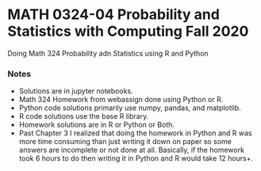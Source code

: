 # MATH 0324-04 Probability and Statistics with Computing Fall 2020
Doing Math 324 Probability adn Statistics using R and Python

### Notes
- Solutions are in jupyter notebooks.
- Math 324 Homework from webassign done using Python or R.
- Python code solutions primarily use numpy, pandas, and matplotlib.
- R code solutions use the base R library.
- Homework solutions are in R or Python or Both.
- Past Chapter 3 I realized that doing the homework in Python and R was more time consuming than just writing it down on paper so some answers are incomplete or not done at all. Basically, if the homework took 6 hours to do then writing it in Python and R would take 12 hours+.
